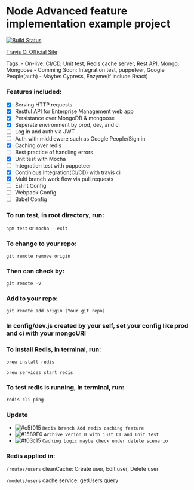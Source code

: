 # Node Advanced feature implementation example project

[![Build Status](https://travis-ci.org/GuanYangCLU/Unit-test-for-US-army-backend.svg?branch=master)](https://travis-ci.org/GuanYangCLU/Unit-test-for-US-army-backend)

[Travis Ci Official Site](https://travis-ci.org/)

Tags:
    - On-live: CI/CD, Unit test, Redis cache server, Rest API, Mongo, Mongoose
    - Comming Soon: Integration test, puppeteer, Google People(auth)
    - Maybe: Cypress, Enzyme(if include React)

### Features included:

- [x] Serving HTTP requests
- [x] Restful API for Enterprise Management web app
- [x] Persistance over MongoDB & mongoose
- [x] Seperate environment by prod, dev, and ci
- [ ] Log in and auth via JWT
- [ ] Auth with middleware such as Google People/Sign in
- [x] Caching over redis
- [ ] Best practice of handling errors
- [x] Unit test with Mocha
- [ ] Integration test with puppeteer
- [x] Continious Integration(CI/CD) with travis ci
- [x] Multi branch work flow via pull requests
- [ ] Eslint Config
- [ ] Webpack Config
- [ ] Babel Config

### To run test, in root directory, run:

`npm test` or `mocha --exit`

### To change to your repo:

`git remote remove origin`

### Then can check by:

`git remote -v`

### Add to your repo:

`git remote add origin (Your git repo)`

### In config/dev.js created by your self, set your config like prod and ci with your mongoURI

### To install Redis, in terminal, run:

`brew install redis`

`brew services start redis`

### To test redis is running, in terminal, run:

`redis-cli ping`

### Update

- ![#c5f015](https://placehold.it/15/c5f015/000000?text=+) `Redis branch Add redis caching feature`
- ![#1589F0](https://placehold.it/15/1589F0/000000?text=+) `Archive Verion 0 with just CI and Unit test`
- ![#f03c15](https://placehold.it/15/f03c15/000000?text=+) `Caching Logic maybe check under delete scenario`

### Redis applied in:

`/routes/users` cleanCache: Create user, Edit user, Delete user

`/models/users` cache service: getUsers query
